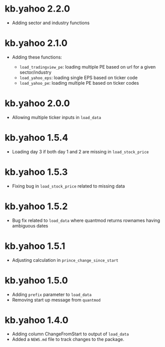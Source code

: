 # kb.yahoo 2.2.0

* Adding sector and industry functions

# kb.yahoo 2.1.0

* Adding these functions:

  - `load_tradingview_pe`: loading multiple PE based on url for a given sector/industry
  - `load_yahoo_eps`: loading single EPS based on ticker code
  - `load_yahoo_pe`: loading multiple PE based on ticker codes

# kb.yahoo 2.0.0

* Allowing multiple ticker inputs in `load_data`

# kb.yahoo 1.5.4

* Loading day 3 if both day 1 and 2 are missing in `load_stock_price`

# kb.yahoo 1.5.3

* Fixing bug in `load_stock_price` related to missing data

# kb.yahoo 1.5.2

* Bug fix related to `load_data` where quantmod returns rownames having ambiguous dates

# kb.yahoo 1.5.1

* Adjusting calculation in `prince_change_since_start`

# kb.yahoo 1.5.0

* Adding `prefix` parameter to `load_data`
* Removing start up message from `quantmod`

# kb.yahoo 1.4.0

* Adding column ChangeFromStart to output of `load_data`
* Added a `NEWS.md` file to track changes to the package.
